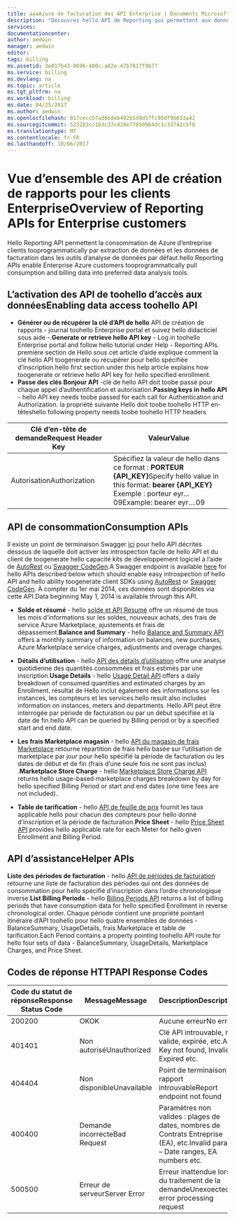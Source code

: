 ```yaml
---
title: aaaAzure de facturation des API Enterprise | Documents Microsoft
description: "Découvrez hello API de Reporting qui permettent aux données de consommation de toopull clients entreprise Azure par programme."
services: 
documentationcenter: 
author: aedwin
manager: aedwin
editor: 
tags: billing
ms.assetid: 3e817b43-0696-400c-a02e-47b7817f9b77
ms.service: billing
ms.devlang: na
ms.topic: article
ms.tgt_pltfrm: na
ms.workload: billing
ms.date: 04/25/2017
ms.author: aedwin
ms.openlocfilehash: 017cecc57ad6bdeb402b5d9d57fc95df9b033a42
ms.sourcegitcommit: 523283cc1b3c37c428e77850964dc1c33742c5f0
ms.translationtype: MT
ms.contentlocale: fr-FR
ms.lasthandoff: 10/06/2017
---
```

# <a name="overview-of-reporting-apis-for-enterprise-customers"></a><span data-ttu-id="7688c-103">Vue d’ensemble des API de création de rapports pour les clients Enterprise</span><span class="sxs-lookup"><span data-stu-id="7688c-103">Overview of Reporting APIs for Enterprise customers</span></span>
<span data-ttu-id="7688c-104">Hello Reporting API permettent la consommation de Azure d’entreprise clients tooprogrammatically par extraction de données et les données de facturation dans les outils d’analyse de données par défaut.</span><span class="sxs-lookup"><span data-stu-id="7688c-104">hello Reporting APIs enable Enterprise Azure customers tooprogrammatically pull consumption and billing data into preferred data analysis tools.</span></span> 

## <a name="enabling-data-access-toohello-api"></a><span data-ttu-id="7688c-105">L’activation des API de toohello d’accès aux données</span><span class="sxs-lookup"><span data-stu-id="7688c-105">Enabling data access toohello API</span></span>
* <span data-ttu-id="7688c-106">**Générer ou de récupérer la clé d’API de hello** API de création de rapports - journal toohello Enterprise portal et suivez hello didacticiel sous aide -.</span><span class="sxs-lookup"><span data-stu-id="7688c-106">**Generate or retrieve hello API key** - Log in toohello Enterprise portal and follow hello tutorial under Help - Reporting APIs.</span></span> <span data-ttu-id="7688c-107">première section de Hello sous cet article d’aide explique comment la clé hello API toogenerate ou récupérer pour hello spécifiée d’inscription.</span><span class="sxs-lookup"><span data-stu-id="7688c-107">hello first section under this help article explains how toogenerate or retrieve hello API key for hello specified enrollment.</span></span>
* <span data-ttu-id="7688c-108">**Passe des clés Bonjour API** -clé de hello API doit toobe passé pour chaque appel d’authentification et autorisation.</span><span class="sxs-lookup"><span data-stu-id="7688c-108">**Passing keys in hello API** - hello API key needs toobe passed for each call for Authentication and Authorization.</span></span> <span data-ttu-id="7688c-109">la propriété suivante Hello doit toobe toohello HTTP en-têtes</span><span class="sxs-lookup"><span data-stu-id="7688c-109">hello following property needs toobe toohello HTTP headers</span></span>

|<span data-ttu-id="7688c-110">Clé d’en-tête de demande</span><span class="sxs-lookup"><span data-stu-id="7688c-110">Request Header Key</span></span> | <span data-ttu-id="7688c-111">Valeur</span><span class="sxs-lookup"><span data-stu-id="7688c-111">Value</span></span>|
|-|-|
|<span data-ttu-id="7688c-112">Autorisation</span><span class="sxs-lookup"><span data-stu-id="7688c-112">Authorization</span></span>| <span data-ttu-id="7688c-113">Spécifiez la valeur de hello dans ce format : **PORTEUR {API_KEY}**</span><span class="sxs-lookup"><span data-stu-id="7688c-113">Specify hello value in this format: **bearer {API_KEY}**</span></span> <br/> <span data-ttu-id="7688c-114">Exemple : porteur eyr... 09</span><span class="sxs-lookup"><span data-stu-id="7688c-114">Example: bearer eyr....09</span></span>|

## <a name="consumption-apis"></a><span data-ttu-id="7688c-115">API de consommation</span><span class="sxs-lookup"><span data-stu-id="7688c-115">Consumption APIs</span></span>
<span data-ttu-id="7688c-116">Il existe un point de terminaison Swagger [ici](https://consumption.azure.com/swagger/ui/index) pour hello API décrites dessous de laquelle doit activer les introspection facile de hello API et du client de toogenerate hello capacité kits de développement logiciel à l’aide de [AutoRest](https://github.com/Azure/AutoRest) ou [ Swagger CodeGen](http://swagger.io/swagger-codegen/).</span><span class="sxs-lookup"><span data-stu-id="7688c-116">A Swagger endpoint is available [here](https://consumption.azure.com/swagger/ui/index) for hello APIs described below which should enable easy introspection of hello API and hello ability toogenerate client SDKs using [AutoRest](https://github.com/Azure/AutoRest) or [Swagger CodeGen](http://swagger.io/swagger-codegen/).</span></span> <span data-ttu-id="7688c-117">À compter du 1er mai 2014, ces données sont disponibles via cette API.</span><span class="sxs-lookup"><span data-stu-id="7688c-117">Data beginning May 1, 2014 is available through this API.</span></span> 

* <span data-ttu-id="7688c-118">**Solde et résumé** - hello [solde et API Résumé](billing-enterprise-api-balance-summary.md) offre un résumé de tous les mois d’informations sur les soldes, nouveaux achats, des frais de service Azure Marketplace, ajustements et frais de dépassement.</span><span class="sxs-lookup"><span data-stu-id="7688c-118">**Balance and Summary** - hello [Balance and Summary API](billing-enterprise-api-balance-summary.md) offers a monthly summary of information on balances, new purchases, Azure Marketplace service charges, adjustments and overage charges.</span></span>

* <span data-ttu-id="7688c-119">**Détails d’utilisation** - hello [API des détails d’utilisation](billing-enterprise-api-usage-detail.md) offre une analyse quotidienne des quantités consommées et frais estimés par une inscription.</span><span class="sxs-lookup"><span data-stu-id="7688c-119">**Usage Details** - hello [Usage Detail API](billing-enterprise-api-usage-detail.md) offers a daily breakdown of consumed quantities and estimated charges by an Enrollment.</span></span> <span data-ttu-id="7688c-120">résultat de Hello inclut également des informations sur les instances, les compteurs et les services.</span><span class="sxs-lookup"><span data-stu-id="7688c-120">hello result also includes information on instances, meters and departments.</span></span> <span data-ttu-id="7688c-121">Hello API peut être interrogée par période de facturation ou par un début spécifiée et la date de fin.</span><span class="sxs-lookup"><span data-stu-id="7688c-121">hello API can be queried by Billing period or by a specified start and end date.</span></span> 

* <span data-ttu-id="7688c-122">**Les frais Marketplace magasin** - hello [API du magasin de frais Marketplace](billing-enterprise-api-marketplace-storecharge.md) retourne répartition de frais hello basée sur l’utilisation de marketplace par jour pour hello spécifié la période de facturation ou les dates de début et de fin (frais d’une seule fois ne sont pas inclus) .</span><span class="sxs-lookup"><span data-stu-id="7688c-122">**Marketplace Store Charge** - hello [Marketplace Store Charge API](billing-enterprise-api-marketplace-storecharge.md) returns hello usage-based marketplace charges breakdown by day for hello specified Billing Period or start and end dates (one time fees are not included).</span></span>

* <span data-ttu-id="7688c-123">**Table de tarification** - hello [API de feuille de prix](billing-enterprise-api-pricesheet.md) fournit les taux applicable hello pour chacun des compteurs pour hello donné d’inscription et la période de facturation.</span><span class="sxs-lookup"><span data-stu-id="7688c-123">**Price Sheet** - hello [Price Sheet API](billing-enterprise-api-pricesheet.md) provides hello applicable rate for each Meter for hello given Enrollment and Billing Period.</span></span> 

## <a name="helper-apis"></a><span data-ttu-id="7688c-124">API d’assistance</span><span class="sxs-lookup"><span data-stu-id="7688c-124">Helper APIs</span></span>
 <span data-ttu-id="7688c-125">**Liste des périodes de facturation** - hello [API de périodes de facturation](billing-enterprise-api-billing-periods.md) retourne une liste de facturation des périodes qui ont des données de consommation pour hello spécifié d’inscription dans l’ordre chronologique inverse.</span><span class="sxs-lookup"><span data-stu-id="7688c-125">**List Billing Periods** - hello [Billing Periods API](billing-enterprise-api-billing-periods.md) returns a list of billing periods that have consumption data for hello specified Enrollment in reverse chronological order.</span></span> <span data-ttu-id="7688c-126">Chaque période contient une propriété pointant itinéraire d’API toohello pour hello quatre ensembles de données - BalanceSummary, UsageDetails, frais Marketplace et table de tarification.</span><span class="sxs-lookup"><span data-stu-id="7688c-126">Each Period contains a property pointing toohello API route for hello four sets of data - BalanceSummary, UsageDetails, Marketplace Charges, and Price Sheet.</span></span>


## <a name="api-response-codes"></a><span data-ttu-id="7688c-127">Codes de réponse HTTP</span><span class="sxs-lookup"><span data-stu-id="7688c-127">API Response Codes</span></span>  
|<span data-ttu-id="7688c-128">Code du statut de réponse</span><span class="sxs-lookup"><span data-stu-id="7688c-128">Response Status Code</span></span>|<span data-ttu-id="7688c-129">Message</span><span class="sxs-lookup"><span data-stu-id="7688c-129">Message</span></span>|<span data-ttu-id="7688c-130">Description</span><span class="sxs-lookup"><span data-stu-id="7688c-130">Description</span></span>|
|-|-|-|
|<span data-ttu-id="7688c-131">200</span><span class="sxs-lookup"><span data-stu-id="7688c-131">200</span></span>| <span data-ttu-id="7688c-132">OK</span><span class="sxs-lookup"><span data-stu-id="7688c-132">OK</span></span>|<span data-ttu-id="7688c-133">Aucune erreur</span><span class="sxs-lookup"><span data-stu-id="7688c-133">No error</span></span>|
|<span data-ttu-id="7688c-134">401</span><span class="sxs-lookup"><span data-stu-id="7688c-134">401</span></span>| <span data-ttu-id="7688c-135">Non autorisé</span><span class="sxs-lookup"><span data-stu-id="7688c-135">Unauthorized</span></span>| <span data-ttu-id="7688c-136">Clé API introuvable, non valide, expirée, etc.</span><span class="sxs-lookup"><span data-stu-id="7688c-136">API Key not found, Invalid, Expired etc.</span></span>|
|<span data-ttu-id="7688c-137">404</span><span class="sxs-lookup"><span data-stu-id="7688c-137">404</span></span>| <span data-ttu-id="7688c-138">Non disponible</span><span class="sxs-lookup"><span data-stu-id="7688c-138">Unavailable</span></span>| <span data-ttu-id="7688c-139">Point de terminaison de rapport introuvable</span><span class="sxs-lookup"><span data-stu-id="7688c-139">Report endpoint not found</span></span>|
|<span data-ttu-id="7688c-140">400</span><span class="sxs-lookup"><span data-stu-id="7688c-140">400</span></span>| <span data-ttu-id="7688c-141">Demande incorrecte</span><span class="sxs-lookup"><span data-stu-id="7688c-141">Bad Request</span></span>| <span data-ttu-id="7688c-142">Paramètres non valides : plages de dates, nombres de Contrats Entreprise (EA), etc.</span><span class="sxs-lookup"><span data-stu-id="7688c-142">Invalid params – Date ranges, EA numbers etc.</span></span>|
|<span data-ttu-id="7688c-143">500</span><span class="sxs-lookup"><span data-stu-id="7688c-143">500</span></span>| <span data-ttu-id="7688c-144">Erreur de serveur</span><span class="sxs-lookup"><span data-stu-id="7688c-144">Server Error</span></span>| <span data-ttu-id="7688c-145">Erreur inattendue lors du traitement de la demande</span><span class="sxs-lookup"><span data-stu-id="7688c-145">Unexoected error processing request</span></span>| 









